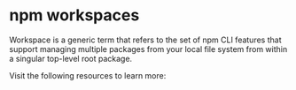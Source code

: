 # npm workspaces

Workspace is a generic term that refers to the set of npm CLI features that support managing multiple packages from your local file system from within a singular top-level root package.

Visit the following resources to learn more: